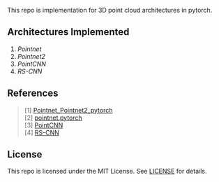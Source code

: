 This repo is implementation for 3D point cloud architectures in pytorch.

## Architectures Implemented
1. *Pointnet*
2. *Pointnet2*
3. *PointCNN*
4. *RS-CNN*

## References
> [1] [Pointnet_Pointnet2_pytorch](https://github.com/yanx27/Pointnet_Pointnet2_pytorch)<br/>
> [2] [pointnet.pytorch](https://github.com/fxia22/pointnet.pytorch)<br/>
> [3] [PointCNN](https://github.com/hxdengBerkeley/PointCNN.Pytorch) <br/>
> [4] [RS-CNN](https://github.com/Yochengliu/Relation-Shape-CNN)

## **License**
This repo is licensed under the MIT License.
See [LICENSE](https://github.com/boyin96/3D_PyTorch/blob/master/LICENSE) for
details.
